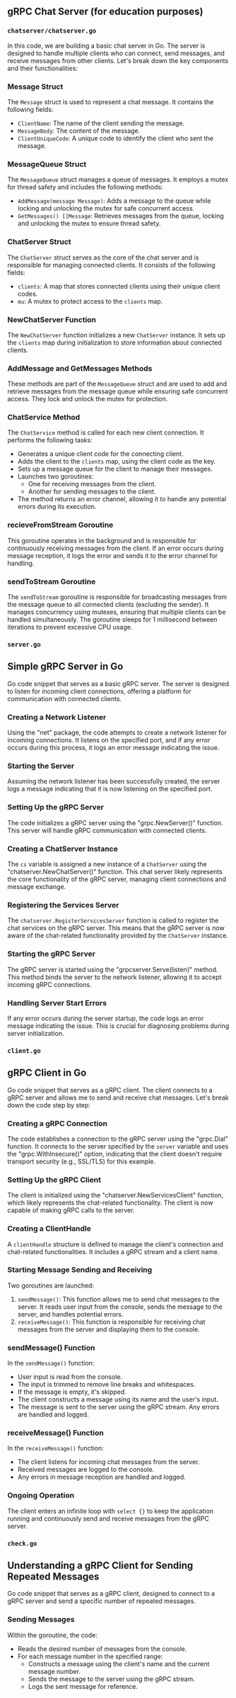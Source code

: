 ## gRPC Chat Server (for education purposes)

### `chatserver/chatserver.go`

In this code, we are building a basic chat server in Go. The server is designed to handle multiple clients who can connect, send messages, and receive messages from other clients. Let's break down the key components and their functionalities:

### Message Struct

The `Message` struct is used to represent a chat message. It contains the following fields:
- `ClientName`: The name of the client sending the message.
- `MessageBody`: The content of the message.
- `ClientUniqueCode`: A unique code to identify the client who sent the message.

### MessageQueue Struct

The `MessageQueue` struct manages a queue of messages. It employs a mutex for thread safety and includes the following methods:
- `AddMessage(message Message)`: Adds a message to the queue while locking and unlocking the mutex for safe concurrent access.
- `GetMessages() []Message`: Retrieves messages from the queue, locking and unlocking the mutex to ensure thread safety.

### ChatServer Struct

The `ChatServer` struct serves as the core of the chat server and is responsible for managing connected clients. It consists of the following fields:
- `clients`: A map that stores connected clients using their unique client codes.
- `mu`: A mutex to protect access to the `clients` map.

### NewChatServer Function

The `NewChatServer` function initializes a new `ChatServer` instance. It sets up the `clients` map during initialization to store information about connected clients.

### AddMessage and GetMessages Methods

These methods are part of the `MessageQueue` struct and are used to add and retrieve messages from the message queue while ensuring safe concurrent access. They lock and unlock the mutex for protection.

### ChatService Method

The `ChatService` method is called for each new client connection. It performs the following tasks:
- Generates a unique client code for the connecting client.
- Adds the client to the `clients` map, using the client code as the key.
- Sets up a message queue for the client to manage their messages.
- Launches two goroutines:
  - One for receiving messages from the client.
  - Another for sending messages to the client.
- The method returns an error channel, allowing it to handle any potential errors during its execution.

### recieveFromStream Goroutine

This goroutine operates in the background and is responsible for continuously receiving messages from the client. If an error occurs during message reception, it logs the error and sends it to the error channel for handling.

### sendToStream Goroutine

The `sendToStream` goroutine is responsible for broadcasting messages from the message queue to all connected clients (excluding the sender). It manages concurrency using mutexes, ensuring that multiple clients can be handled simultaneously. The goroutine sleeps for 1 millisecond between iterations to prevent excessive CPU usage.

### `server.go`

## Simple gRPC Server in Go

Go code snippet that serves as a basic gRPC server. The server is designed to listen for incoming client connections, offering a platform for communication with connected clients.


### Creating a Network Listener

Using the "net" package, the code attempts to create a network listener for incoming connections. It listens on the specified port, and if any error occurs during this process, it logs an error message indicating the issue.

### Starting the Server

Assuming the network listener has been successfully created, the server logs a message indicating that it is now listening on the specified port.

### Setting Up the gRPC Server

The code initializes a gRPC server using the "grpc.NewServer()" function. This server will handle gRPC communication with connected clients.

### Creating a ChatServer Instance

The `cs` variable is assigned a new instance of a `ChatServer` using the "chatserver.NewChatServer()" function. This chat server likely represents the core functionality of the gRPC server, managing client connections and message exchange.

### Registering the Services Server

The `chatserver.RegisterServicesServer` function is called to register the chat services on the gRPC server. This means that the gRPC server is now aware of the chat-related functionality provided by the `ChatServer` instance.

### Starting the gRPC Server

The gRPC server is started using the "grpcserver.Serve(listen)" method. This method binds the server to the network listener, allowing it to accept incoming gRPC connections.

### Handling Server Start Errors

If any error occurs during the server startup, the code logs an error message indicating the issue. This is crucial for diagnosing problems during server initialization.

### `client.go`

## gRPC Client in Go

Go code snippet that serves as a gRPC client. The client connects to a gRPC server and allows me to send and receive chat messages. Let's break down the code step by step:


### Creating a gRPC Connection

The code establishes a connection to the gRPC server using the "grpc.Dial" function. It connects to the server specified by the `server` variable and uses the "grpc.WithInsecure()" option, indicating that the client doesn't require transport security (e.g., SSL/TLS) for this example.

### Setting Up the gRPC Client

The client is initialized using the "chatserver.NewServicesClient" function, which likely represents the chat-related functionality. The client is now capable of making gRPC calls to the server.

### Creating a ClientHandle

A `clientHandle` structure is defined to manage the client's connection and chat-related functionalities. It includes a gRPC stream and a client name.

### Starting Message Sending and Receiving

Two goroutines are launched:
1. `sendMessage()`: This function allows me to send chat messages to the server. It reads user input from the console, sends the message to the server, and handles potential errors.
2. `receiveMessage()`: This function is responsible for receiving chat messages from the server and displaying them to the console.

### sendMessage() Function

In the `sendMessage()` function:
- User input is read from the console.
- The input is trimmed to remove line breaks and whitespaces.
- If the message is empty, it's skipped.
- The client constructs a message using its name and the user's input.
- The message is sent to the server using the gRPC stream. Any errors are handled and logged.

### receiveMessage() Function

In the `receiveMessage()` function:
- The client listens for incoming chat messages from the server.
- Received messages are logged to the console.
- Any errors in message reception are handled and logged.

### Ongoing Operation

The client enters an infinite loop with `select {}` to keep the application running and continuously send and receive messages from the gRPC server.


### `check.go`

## Understanding a gRPC Client for Sending Repeated Messages

Go code snippet that serves as a gRPC client, designed to connect to a gRPC server and send a specific number of repeated messages.

### Sending Messages

Within the goroutine, the code:
- Reads the desired number of messages from the console.
- For each message number in the specified range:
  - Constructs a message using the client's name and the current message number.
  - Sends the message to the server using the gRPC stream.
  - Logs the sent message for reference.



